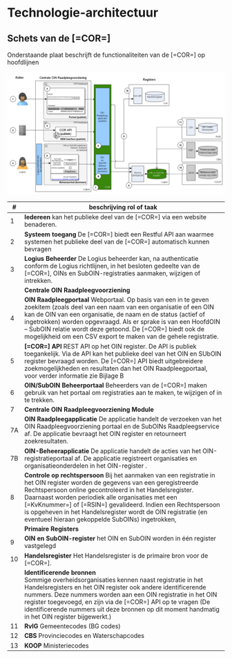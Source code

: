 # Technologie-architectuur

## Schets van de [=COR=]

Onderstaande plaat beschrijft de functionaliteiten van de [=COR=] op hoofdlijnen

![Architectuurschets van de [=COR=] en de door haar gebruikte bronnen](media/architectuur_van_cor-75p.png "Architectuurschets van de [=COR=] en de door haar gebruikte bronnen")

| **#** |**beschrijving rol of taak**|
|---|--------|
| 1| **Iedereen** kan het publieke deel van de [=COR=] via een website benaderen.|
| 2| **Systeem toegang** De [=COR=] biedt een Restful API aan waarmee systemen het publieke deel van de [=COR=] automatisch kunnen bevragen |
| 3| **Logius Beheerder** De Logius beheerder kan, na authenticatie conform de Logius richtlijnen, in het besloten gedeelte van de [=COR=], OINs en SubOIN-registraties aanmaken, wijzigen of intrekken. |
||**Centrale OIN Raadpleegvoorziening**|
| 4| **OIN Raadpleegportaal** Webportaal. Op basis van een in te geven zoekitem (zoals deel van een naam van een organisatie of een OIN kan de OIN van een organisatie, de naam en de status (actief of ingetrokken) worden opgevraagd. Als er sprake is van een HoofdOIN – SubOIN relatie wordt deze getoond. De [=COR=] biedt ook de mogelijkheid om een CSV export te maken van de gehele registratie.|
| 5| **[=COR=] API** REST API op het OIN register. De API is publiek toegankelijk. Via de API kan het publieke deel van het OIN en SUbOIN register bevraagd worden. De [=COR=] API biedt uitgebreidere zoekmogelijkheden en resultaten dan het OIN Raadpleegportaal, voor verder informatie zie Bijlage B|
| 6| **OIN/SubOIN Beheerportaal** Beheerders van de [=COR=] maken gebruik van het portaal om registraties aan te maken, te wijzigen of in te trekken.|
| 7| **Centrale OIN Raadpleegvoorziening Module** |
| 7A | **OIN Raadpleegapplicatie** De applicatie handelt de verzoeken van het OIN Raadpleegvoorziening portaal en de SubOINs Raadpleegservice af. De applicatie bevraagt het OIN register en retourneert zoekresultaten.|
| 7B | **OIN-Beheerapplicatie** De applicatie handelt de acties van het OIN-registratieportaal af. De applicatie registreert organisaties en organisatieonderdelen in het OIN-register . |
| 8| **Controle op rechtspersoon** Bij het aanmaken van een registratie in het OIN register worden de gegevens van een geregistreerde Rechtspersoon online gecontroleerd in het Handelsregister. Daarnaast worden periodiek alle organisaties met een [=KvKnummer=] of [=RSIN=] gevalideerd. Indien een Rechtspersoon is opgeheven in het Handelsregister wordt de OIN registratie (en eventueel hieraan gekoppelde SubOINs) ingetrokken, |
||**Primaire Registers**|
| 9| **OIN en SubOIN-register** het OIN en SubOIN worden in één register vastgelegd |
| 10 | **Handelsregister** Het Handelsregister is de primaire bron voor de [=COR=]. |
|| **Identificerende bronnen** <br>Sommige overheidsorganisaties kennen naast registratie in het Handelsregisters en het OIN register ook andere identificerende nummers. Deze nummers worden aan een OIN registratie in het OIN register toegevoegd, en zijn via de [=COR=] API op te vragen (De identificerende nummers uit deze bronnen op dit moment handmatig in het OIN register bijgewerkt.)|
| 11 | **RvIG** Gemeentecodes (BG codes)|
| 12 | **CBS** Provinciecodes en Waterschapcodes|
| 13 | **KOOP** Ministeriecodes |



